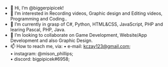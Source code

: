 - 👋 Hi, I’m @biggerpipicek!
- 👀 I’m interested in Recording videos, Graphic design and Editing videos, Programming and Coding..
- 🌱 I’m currently in grasp of C#, Python, HTML&CSS, JavaScript, PHP and learing Pascal, PHP, Java.
- 💞️ I’m looking to collaborate on Game Development, Website/App Development and also Graphic Design.<br>
- 📫 How to reach me, via:
      • e-mail: kczay123@gmail.com;<br>
      • instagram: @mison_phillips;<br>
      • discord: bigpipicek#6958;<br>

<!---
biggerpipicek/biggerpipicek is a ✨ special ✨ repository because its `README.md` (this file) appears on your GitHub profile.
You can click the Preview link to take a look at your changes.
--->
